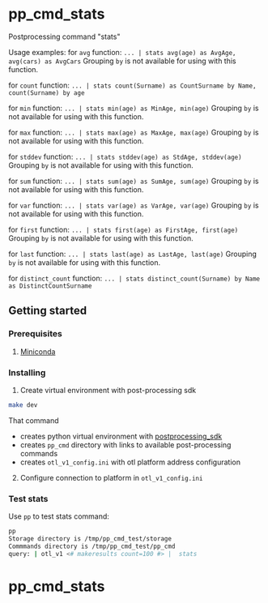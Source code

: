 # pp_cmd_stats
Postprocessing command "stats"

Usage examples:
for `avg` function: `... | stats avg(age) as AvgAge, avg(cars) as AvgCars`
Grouping `by` is not available for using with this function.

for `count` function: `... | stats count(Surname) as CountSurname by Name, count(Surname) by age`

for `min` function: `... | stats min(age) as MinAge, min(age)`
Grouping `by` is not available for using with this function.

for `max` function: `... | stats max(age) as MaxAge, max(age)`
Grouping `by` is not available for using with this function.

for `stddev` function: `... | stats stddev(age) as StdAge, stddev(age)`
Grouping `by` is not available for using with this function.

for `sum` function: `... | stats sum(age) as SumAge, sum(age)`
Grouping `by` is not available for using with this function.

for `var` function: `... | stats var(age) as VarAge, var(age)`
Grouping `by` is not available for using with this function.

for `first` function: `... | stats first(age) as FirstAge, first(age)`
Grouping `by` is not available for using with this function.

for `last` function: `... | stats last(age) as LastAge, last(age)`
Grouping `by` is not available for using with this function.

for `distinct_count` function: `... | stats distinct_count(Surname) by Name as DistinctCountSurname`


## Getting started
###  Prerequisites
1. [Miniconda](https://docs.conda.io/en/latest/miniconda.html)

### Installing
1. Create virtual environment with post-processing sdk 
```bash
make dev
```
That command  
- creates python virtual environment with [postprocessing_sdk](https://github.com/ISGNeuroTeam/postprocessing_sdk)
- creates `pp_cmd` directory with links to available post-processing commands
- creates `otl_v1_config.ini` with otl platform address configuration

2. Configure connection to platform in `otl_v1_config.ini`

### Test stats
Use `pp` to test stats command:  
```bash
pp
Storage directory is /tmp/pp_cmd_test/storage
Commmands directory is /tmp/pp_cmd_test/pp_cmd
query: | otl_v1 <# makeresults count=100 #> |  stats 
```
# pp_cmd_stats
